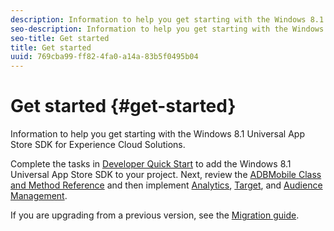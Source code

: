 ```yaml
---
description: Information to help you get starting with the Windows 8.1 Universal App Store SDK for Experience Cloud Solutions.
seo-description: Information to help you get starting with the Windows 8.1 Universal App Store SDK for Experience Cloud Solutions.
seo-title: Get started
title: Get started
uuid: 769cba99-ff82-4fa0-a14a-83b5f0495b04
---
```


# Get started {#get-started}

Information to help you get starting with the Windows 8.1 Universal App Store SDK for Experience Cloud Solutions.

Complete the tasks in [Developer Quick Start](/help/windows-appstore/c-getting-started/dev-qs.md) to add the Windows 8.1 Universal App Store SDK to your project. Next, review the [ADBMobile Class and Method Reference](/help/windows-appstore/c-configuration/c-configuration.md) and then implement [Analytics](/help/windows-appstore/analytics/analytics.md), [Target](/help/windows-appstore/target/target-methods.md), and [Audience Management](/help/windows-appstore/target/target-methods.md).

If you are upgrading from a previous version, see the [Migration guide](/help/windows-appstore/migration-v3.md). 
